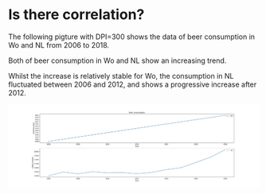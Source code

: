 # Is there correlation?

The following pigture with DPI=300 shows the data of beer consumption in Wo and NL from 2006 to 2018.  

Both of beer consumption in Wo and NL show an increasing trend. 

Whilst the increase is relatively stable for Wo, the consumption in NL fluctuated between 2006 and 2012, and shows a progressive increase after 2012.

![image](istherecorrelation.jpg)
